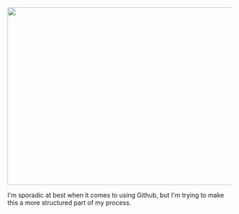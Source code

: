 <div align="center">
	<img src="https://github.com/smclrk/smclrk/blob/master/SVG/text-box/text-box.svg" width="800" height="400">
</div>


I'm sporadic at best when it comes to using Github, but I'm trying to make this a more structured part of my process.
